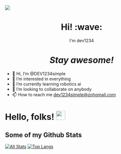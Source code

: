 # <img src="https://user-images.githubusercontent.com/64855541/133657615-ccb22336-f4db-408e-bc30-af7ff09608e7.png">
<h1 align='center'> Hi! :wave:</h1>
<p align='center'>
I'm dev1234
</p>


<h1 align='center'><i>Stay awesome!</i></h1>


- 👋 Hi, I’m @DEV1234simple
- 👀 I’m interested in everything
- 🌱 I’m currently learning robotics ai
- 💞️ I’m looking to collaborate on anybody
- 📫 How to reach me dev1234simple@zohomail.com

<!---
DEV1234simple/DEV1234simple is a ✨ special ✨ repository because its `README.md` (this file) appears on your GitHub profile.
You can click the Preview link to take a look at your changes.
--->
# Hello, folks! <img src="https://raw.githubusercontent.com/MartinHeinz/MartinHeinz/master/wave.gif" width="30px">

## Some of my Github Stats
[![All Stats](https://github-readme-stats-axpwmfcg3.vercel.app/api?username=DEV1234simple&show_icons=true&include_all_commits=true&count_private=true&hide=contribs)](https://github.com/DEV1234simple/github-readme-stats)
[![Top Langs](https://github-readme-stats-axpwmfcg3.vercel.app/api/top-langs/?username=DEV1234simple&layout=compact)](https://github.com/DEV1234simple/github-readme-stats)





<!--![Pedes's github stats](https://github-readme-stats.vercel.app/api?username=pedes) -->

